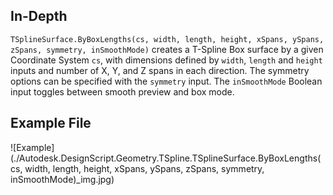 ## In-Depth
`TSplineSurface.ByBoxLengths(cs, width, length, height, xSpans, ySpans, zSpans, symmetry, inSmoothMode)` creates a T-Spline Box surface by a given Coordinate System `cs`, with dimensions defined by `width`, `length` and `height` inputs and number of X, Y, and Z spans in each direction. The symmetry options can be specified with the `symmetry` input. The `inSmoothMode` Boolean input toggles between smooth preview and box mode.

## Example File

![Example](./Autodesk.DesignScript.Geometry.TSpline.TSplineSurface.ByBoxLengths(cs, width, length, height, xSpans, ySpans, zSpans, symmetry, inSmoothMode)_img.jpg)